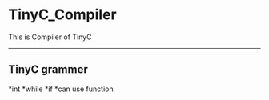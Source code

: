 TinyC_Compiler
==============

This is Compiler of TinyC

---
## TinyC grammer
*int
*while
*if
*can use function